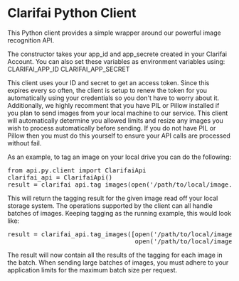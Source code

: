 Clarifai Python Client
====================

This Python client provides a simple wrapper around our powerful image recognition API.

The constructor takes your app_id and app_secrete created in your Clarifai Account. You can also
set these variables as environment variables using:
CLARIFAI_APP_ID
CLARIFAI_APP_SECRET

This client uses your ID and secret to get an access token. Since this expires every so often, the
client is setup to renew the token for you automatically using your credentials so you don't have
to worry about it. Additionally, we highly recomment that you have PIL or Pillow installed if you
plan to send images from your local machine to our service. This client will automatically
determine you allowed limits and resize any images you wish to process automatically before
sending. If you do not have PIL or Pillow then you must do this yourself to ensure your API calls
are processed without fail.

As an example, to tag an image on your local drive you can do the following:

<pre>
from api.py.client import ClarifaiApi
clarifai_api = ClarifaiApi()
result = clarifai_api.tag_images(open('/path/to/local/image.jpeg'))
</pre>

This will return the tagging result for the given image read off your local storage system. The
operations supported by the client can all handle batches of images. Keeping tagging as the
running example, this would look like:

<pre>
result = clarifai_api.tag_images([open('/path/to/local/image.jpeg'),
                                  open('/path/to/local/image2.jpeg')])
</pre>

The result will now contain all the results of the tagging for each image in the batch. When
sending large batches of images, you must adhere to your application limits for the maximum batch
size per request.
